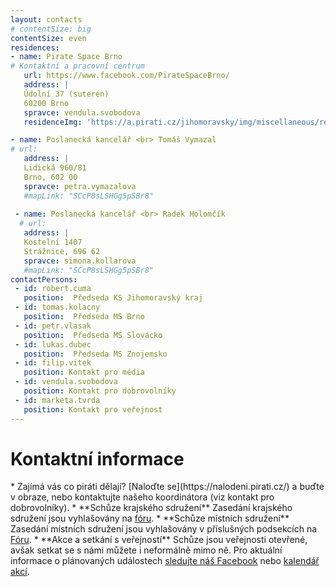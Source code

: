 ```yaml
---
layout: contacts
# contentSize: big
contentSize: even
residences:
- name: Pirate Space Brno
# Kontaktní a pracovní centrum
   url: https://www.facebook.com/PirateSpaceBrno/
   address: |
   Údolní 37 (suterén)
   60200 Brno
   spravce: vendula.svobodova
   residenceImg: 'https://a.pirati.cz/jihomoravsky/img/miscellaneous/residence.png'

- name: Poslanecká kancelář <br> Tomáš Vymazal
# url: 
   address: |
   Lidická 960/81
   Brno, 602 00
   spravce: petra.vymazalova
   #mapLink: "SCcP8sLSHGg5pSBr8"
 
 - name: Poslanecká kancelář <br> Radek Holomčík
  # url:
   address: |
   Kostelní 1407
   Strážnice, 696 62
   spravce: simona.kollarova
   #mapLink: "SCcP8sLSHGg5pSBr8"
contactPersons:
 - id: robert.cuma
   position:  Předseda KS Jihomoravský kraj 
 - id: tomas.kolacny
   position:  Předseda MS Brno 
 - id: petr.vlasak
   position:  Předseda MS Slovácko
 - id: lukas.dubec
   position:  Předseda MS Znojemsko  
 - id: filip.vitek
   position: Kontakt pro média
 - id: vendula.svobodova
   position: Kontakt pro dobrovolníky
 - id: marketa.tvrda
   position: Kontakt pro veřejnost
---
```



<div class="o-section-header o-section-header--indented">
  <h1 class="t-h2-alt">Kontaktní informace</h1>
</div>
* Zajímá vás co piráti dělají? [Naloďte se](https://nalodeni.pirati.cz/) a buďte v obraze, nebo kontaktujte našeho koordinátora (viz kontakt pro dobrovolníky).
* **Schůze krajského sdružení** Zasedání krajského sdružení jsou vyhlašovány na <a href="https://forum.pirati.cz/viewforum.php?f=567" target="_blank">fóru</a>.
* **Schůze místních sdružení** Zasedání místních sdružení jsou vyhlašovány v příslušných podsekcích na <a href="https://forum.pirati.cz/viewforum.php?f=589&sid=5d5208f19575021e0302aa8867091462" target="_blank">Fóru</a>.
* **Akce a setkání s veřejností** Schůze jsou veřejnosti otevřené, avšak setkat se s námi můžete i neformálně mimo ně. Pro aktuální informace o plánovaných událostech <a href="https://www.facebook.com/CPS.JMK/" target="_blank">sledujte náš Facebook</a> nebo <a href="https://calendar.google.com/calendar/embed?src=aab301nnugmna65grbnt6jv18k%40group.calendar.google.com&ctz=Europe%2FPrague">kalendář akcí</a>.

